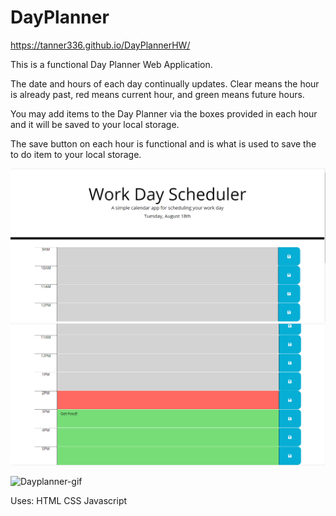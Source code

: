 # DayPlanner

https://tanner336.github.io/DayPlannerHW/

This is a functional Day Planner Web Application.

The date and hours of each day continually updates.
Clear means the hour is already past, red means current hour, and green means future hours.

You may add items to the Day Planner via the boxes provided in each hour and it will be saved to your local storage.

The save button on each hour is functional and is what is used to save the to do item to your local storage.

![Dayplanner-screenshot](.\assets\dayplanner.png)
![Dayplanner-screenshot](.\assets\dayplanner2.png)

![Dayplanner-gif](.\assets\dayplanner.gif)

Uses:
HTML
CSS
Javascript

